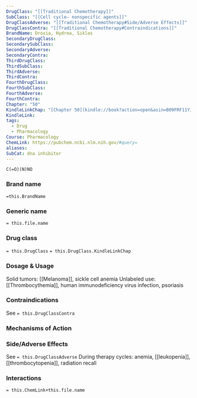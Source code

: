 ```yaml
---
DrugClass: "[[Traditional Chemotherapy]]"
SubClass: "[[Cell cycle– nonspecific agents]]"
DrugClassAdverse: "[[Traditional Chemotherapy#Side/Adverse Effects]]"
DrugClassContra: "[[Traditional Chemotherapy#Contraindications]]"
BrandName: Droxia, Hydrea, Siklos
SecondaryDrugClass: 
SecondarySubClass: 
SecondaryAdverse: 
SecondaryContra: 
ThirdDrugClass: 
ThirdSubClass: 
ThirdAdverse: 
ThirdContra: 
FourthDrugClass: 
FourthSubClass: 
FourthAdverse: 
FourthContra: 
Chapter: "50"
KindleLinkChap: "[Chapter 50](kindle://book?action=open&asin=B09FRF11YJ&location=29267)"
KindleLink: 
tags:
  - Drug
  - Pharmacology
Course: Pharmacology
ChemLink: https://pubchem.ncbi.nlm.nih.gov/#query=
aliases: 
SubCat: dna inhibitor
---
```

```smiles
C(=O)(N)NO
```

### Brand name
`=this.BrandName`

### Generic name
`= this.file.name`

### Drug class 
`= this.DrugClass`
	`= this.DrugClass.KindleLinkChap`

### Dosage & Usage
Solid tumors: [[Melanoma]], sickle cell anemia 
Unlabeled use: [[Thrombocythemia]], human immunodeficiency virus infection, psoriasis

### Contraindications
See `= this.DrugClassContra`

### Mechanisms of Action


### Side/Adverse Effects
See `= this.DrugClassAdverse`
During therapy cycles: anemia, [[leukopenia]], [[thrombocytopenia]], radiation recall 

### Interactions

`= this.ChemLink+this.file.name`

